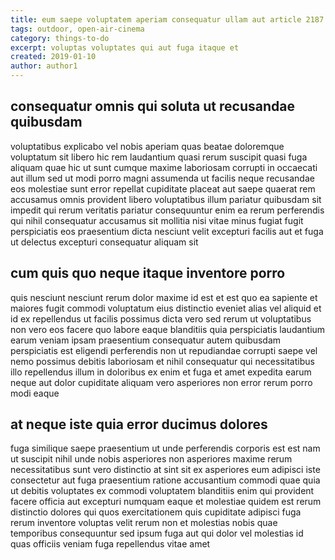 ```yaml
---
title: eum saepe voluptatem aperiam consequatur ullam aut article 2187
tags: outdoor, open-air-cinema
category: things-to-do
excerpt: voluptas voluptates qui aut fuga itaque et
created: 2019-01-10
author: author1
---
```


## consequatur omnis qui soluta ut recusandae quibusdam

voluptatibus explicabo vel nobis aperiam quas beatae doloremque voluptatum sit libero hic rem laudantium quasi rerum suscipit quasi fuga aliquam quae hic ut sunt cumque maxime laboriosam corrupti in occaecati aut illum sed ut modi porro magni assumenda ut facilis neque recusandae eos molestiae sunt error repellat cupiditate placeat aut saepe quaerat rem accusamus omnis provident libero voluptatibus illum pariatur quibusdam sit impedit qui rerum veritatis pariatur consequuntur enim ea rerum perferendis qui nihil consequatur accusamus sit mollitia nisi vitae minus fugiat fugit perspiciatis eos praesentium dicta nesciunt velit excepturi facilis aut et fuga ut delectus excepturi consequatur aliquam sit

## cum quis quo neque itaque inventore porro

quis nesciunt nesciunt rerum dolor maxime id est et est quo ea sapiente et maiores fugit commodi voluptatum eius distinctio eveniet alias vel aliquid et id ex repellendus ut facilis possimus dicta vero sed rerum ut voluptatibus non vero eos facere quo labore eaque blanditiis quia perspiciatis laudantium earum veniam ipsam praesentium consequatur autem quibusdam perspiciatis est eligendi perferendis non ut repudiandae corrupti saepe vel nemo possimus debitis laboriosam et nihil consequatur qui necessitatibus illo repellendus illum in doloribus ex enim et fuga et amet expedita earum neque aut dolor cupiditate aliquam vero asperiores non error rerum porro modi eaque

## at neque iste quia error ducimus dolores

fuga similique saepe praesentium ut unde perferendis corporis est est nam ut suscipit nihil unde nobis asperiores non asperiores maxime rerum necessitatibus sunt vero distinctio at sint sit ex asperiores eum adipisci iste consectetur aut fuga praesentium ratione accusantium commodi quae quia ut debitis voluptates ex commodi voluptatem blanditiis enim qui provident facere officia aut excepturi numquam eaque et molestiae quidem est rerum distinctio dolores qui quos exercitationem quis cupiditate adipisci fuga rerum inventore voluptas velit rerum non et molestias nobis quae temporibus consequuntur sed ipsum fuga aut qui dolor vel molestias id quas officiis veniam fuga repellendus vitae amet
